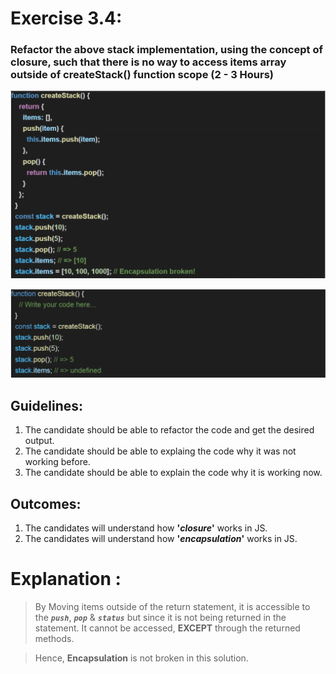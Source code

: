 # Exercise 3.4:
### Refactor the above stack implementation, using the concept of closure, such that there is no way to access items array outside of createStack() function scope **(2 - 3 Hours)**  

![](img1.png)  

![](img2.png)
## Guidelines:
1. The candidate should be able to refactor the code and get the desired output.
2. The candidate should be able to explaing the code why it was not working before.
3. The candidate should be able to explain the code why it is working now.  
   
## Outcomes:
1. The candidates will understand how **'_closure_'** works in JS.
2. The candidates will understand how **'_encapsulation_'** works in JS.  
   
# Explanation :

> By Moving items outside of the return statement, it is accessible to the **_`push`_**, **_`pop`_** & **_`status`_** but since it is not being returned in the statement. It cannot be accessed, **EXCEPT** through the returned methods.

> Hence, **Encapsulation** is not broken in this solution.